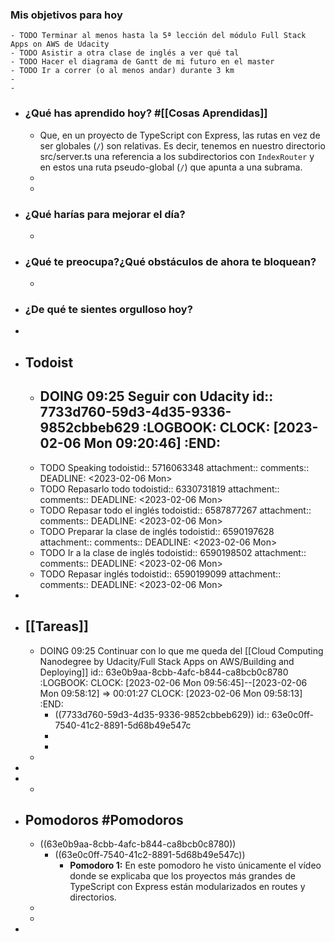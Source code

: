 ### Mis objetivos para hoy
	- TODO Terminar al menos hasta la 5ª lección del módulo Full Stack Apps on AWS de Udacity
	- TODO Asistir a otra clase de inglés a ver qué tal
	- TODO Hacer el diagrama de Gantt de mi futuro en el master
	- TODO Ir a correr (o al menos andar) durante 3 km
	-
	-
- ### ¿Qué has aprendido hoy? #[[Cosas Aprendidas]]
	- Que, en un proyecto de TypeScript con Express, las rutas en vez de ser globales (`/`) son relativas. Es decir, tenemos en nuestro directorio src/server.ts una referencia a los subdirectorios con `IndexRouter` y en estos una ruta pseudo-global (`/`) que apunta a una subrama.
	-
	-
- ### ¿Qué harías para mejorar el día?
	-
- ### ¿Qué te preocupa?¿Qué obstáculos de ahora te bloquean?
	-
- ### ¿De qué te sientes orgulloso hoy?
-
- ## Todoist
	- DOING 09:25 Seguir con Udacity
	  id:: 7733d760-59d3-4d35-9336-9852cbbeb629
	  :LOGBOOK:
	  CLOCK: [2023-02-06 Mon 09:20:46]
	  :END:
		-
	- TODO Speaking
	  todoistid:: 5716063348
	  attachment:: 
	  comments:: 
	  DEADLINE: <2023-02-06 Mon>
	- TODO Repasarlo todo
	  todoistid:: 6330731819
	  attachment:: 
	  comments:: 
	  DEADLINE: <2023-02-06 Mon>
	- TODO Repasar todo el inglés
	  todoistid:: 6587877267
	  attachment:: 
	  comments:: 
	  DEADLINE: <2023-02-06 Mon>
	- TODO Preparar la clase de inglés
	  todoistid:: 6590197628
	  attachment:: 
	  comments:: 
	  DEADLINE: <2023-02-06 Mon>
	- TODO Ir a la clase de inglés
	  todoistid:: 6590198502
	  attachment:: 
	  comments:: 
	  DEADLINE: <2023-02-06 Mon>
	- TODO Repasar inglés
	  todoistid:: 6590199099
	  attachment:: 
	  comments:: 
	  DEADLINE: <2023-02-06 Mon>
-
- ## [[Tareas]]
	- DOING 09:25 Continuar con lo que me queda del [[Cloud Computing Nanodegree by Udacity/Full Stack Apps on AWS/Building and Deploying]]
	  id:: 63e0b9aa-8cbb-4afc-b844-ca8bcb0c8780
	  :LOGBOOK:
	  CLOCK: [2023-02-06 Mon 09:56:45]--[2023-02-06 Mon 09:58:12] =>  00:01:27
	  CLOCK: [2023-02-06 Mon 09:58:13]
	  :END:
		- ((7733d760-59d3-4d35-9336-9852cbbeb629))
		  id:: 63e0c0ff-7540-41c2-8891-5d68b49e547c
		-
		-
	-
-
-
	-
- ## Pomodoros #Pomodoros
	- ((63e0b9aa-8cbb-4afc-b844-ca8bcb0c8780))
		- ((63e0c0ff-7540-41c2-8891-5d68b49e547c))
			- **Pomodoro 1:** En este pomodoro he visto únicamente el vídeo donde se explicaba que los proyectos más grandes de TypeScript con Express están modularizados en routes y directorios.
	-
	-
-